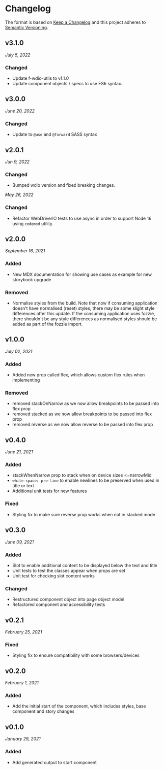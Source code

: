 # Changelog

The format is based on [Keep a Changelog](http://keepachangelog.com/en/1.0.0/)
and this project adheres to [Semantic Versioning](http://semver.org/spec/v2.0.0.html).


v3.1.0
------------------------------
*July 5, 2022*

### Changed
- Update f-wdio-utils to v1.1.0
- Update component objects / specs to use ES6 syntax.


v3.0.0
-----------------------------
*June 20, 2022*

### Changed
- Update to `@use` and `@forward` SASS syntax


v2.0.1
------------------------------
*Jun 9, 2022*

### Changed
- Bumped wdio version and fixed breaking changes.

*May 26, 2022*

### Changed
- Refactor WebDriverIO tests to use async in order to support Node 16 using `codemod` utility.


v2.0.0
------------------------------
*September 16, 2021*

### Added
- New MDX documentation for showing use cases as example for new storybook upgrade

### Removed
- Normalise styles from the build. Note that now if consuming application doesn't have normalised (reset) styles, there may be some slight style differences after this update. If the consuming application uses fozzie, there shouldn't be any style differences as normalised styles should be added as part of the fozzie import.


v1.0.0
------------------------------
*July 02, 2021*

### Added
- Added new prop called flex, which allows custom flex rules when implementing

### Removed
- removed stackOnNarrow as we now allow breakpoints to be passed into flex prop
- removed stacked as we now allow breakpoints to be passed into flex prop
- removed reverse as we now allow reverse to be passed into flex prop


v0.4.0
------------------------------
*June 21, 2021*

### Added
- stackWhenNarrow prop to stack when on device sizes <=narrowMid
- `white-space: pre-line` to enable newlines to be preserved when used in title or text
- Additional unit tests for new features

### Fixed
- Styling fix to make sure reverse prop works when not in stacked mode


v0.3.0
------------------------------
*June 09, 2021*

### Added
- Slot to enable additional content to be displayed below the text and title
- Unit tests to test the classes appear when props are set
- Unit test for checking slot content works

### Changed
- Restructured component object into page object model
- Refactored component and accessibility tests


v0.2.1
------------------------------
*February 25, 2021*

### Fixed
- Styling fix to ensure compatibility with some browsers/devices


v0.2.0
------------------------------
*February 1, 2021*

### Added
- Add the initial start of the component, which includes styles, base component and story changes


v0.1.0
------------------------------
*January 29, 2021*

### Added
- Add generated output to start component
